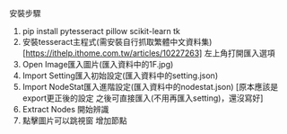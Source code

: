 安裝步驟
1. pip install pytesseract pillow scikit-learn tk
2. 安裝tesseract主程式(需安裝自行抓取繁體中文資料集)
[https://ithelp.ithome.com.tw/articles/10227263]
左上角打開匯入選項
1. Open Image匯入圖片(匯入資料中的1F.jpg)
2. Import Setting匯入初始設定(匯入資料中的setting.json)
3. Import NodeStat匯入進階設定(匯入資料中的nodestat.json)
[原本應該是export更正後的設定 之後可直接匯入(不用再匯入setting)，還沒寫好]
4. Extract Nodes 開始辨識
5. 點擊圖片可以跳視窗 增加節點
